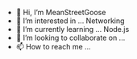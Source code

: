 - 👋 Hi, I’m MeanStreetGoose
- 👀 I’m interested in ... Networking
- 🌱 I’m currently learning ... Node.js
- 💞️ I’m looking to collaborate on ...
- 📫 How to reach me ...

<!---
MeanStreetGoose/MeanStreetGoose is a ✨ special ✨ repository because its `README.md` (this file) appears on your GitHub profile.
You can click the Preview link to take a look at your changes.
--->
